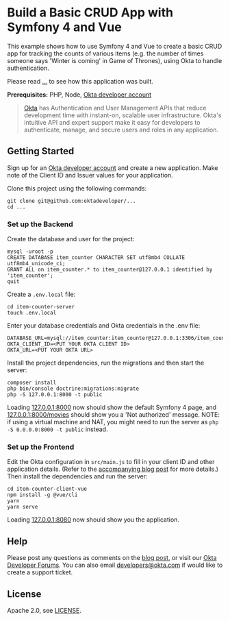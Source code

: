 # Build a Basic CRUD App with Symfony 4 and Vue

This example shows how to use Symfony 4 and Vue to create a basic CRUD app for tracking the counts of various items (e.g. the number of times someone says 'Winter is coming' in Game of Thrones), using Okta to handle authentication.

Please read [...](https://developer.okta.com/blog/...) to see how this application was built.

**Prerequisites:** PHP, Node, [Okta developer account](https://developer.okta.com/)

> [Okta](https://developer.okta.com) has Authentication and User Management APIs that reduce development time with instant-on, scalable user infrastructure. Okta's intuitive API and expert support make it easy for developers to authenticate, manage, and secure users and roles in any application.

## Getting Started

Sign up for an [Okta developer account](https://developer.okta.com) and create a new application. Make note of the Client ID and Issuer values for your application.

Clone this project using the following commands:

```
git clone git@github.com:oktadeveloper/...
cd ...
```

### Set up the Backend

Create the database and user for the project:

```
mysql -uroot -p
CREATE DATABASE item_counter CHARACTER SET utf8mb4 COLLATE utf8mb4_unicode_ci;
GRANT ALL on item_counter.* to item_counter@127.0.0.1 identified by 'item_counter';
quit
```

Create a `.env.local` file:

```
cd item-counter-server
touch .env.local
```

Enter your database credentials and Okta credentials in the .env file:
```
DATABASE_URL=mysql://item_counter:item_counter@127.0.0.1:3306/item_counter
OKTA_CLIENT_ID=<PUT YOUR OKTA CLIENT ID>
OKTA_URL=<PUT YOUR OKTA URL>
```

Install the project dependencies, run the migrations and then start the server:

```
composer install
php bin/console doctrine:migrations:migrate
php -S 127.0.0.1:8000 -t public
```

Loading [127.0.0.1:8000](127.0.0.1:8000) now should show the default Symfony 4 page, and [127.0.0.1:8000/movies](127.0.0.1:8000/movies) should show you a 'Not authorized' message. NOTE: if using a virtual machine and NAT, you might need to run the server as `php -S 0.0.0.0:8000 -t public` instead.

### Set up the Frontend

Edit the Okta configuration in `src/main.js` to fill in your client ID and other application details. (Refer to the [accompanying blog post](https://developer.okta.com/blog/...) for more details.) Then install the dependencies and run the server:

```
cd item-counter-client-vue
npm install -g @vue/cli
yarn
yarn serve
```

Loading [127.0.0.1:8080](127.0.0.1:8080) now should show you the application.

## Help

Please post any questions as comments on the [blog post](https://developer.okta.com/blog/...), or visit our [Okta Developer Forums](https://devforum.okta.com/). You can also email developers@okta.com if would like to create a support ticket.

## License

Apache 2.0, see [LICENSE](LICENSE).
